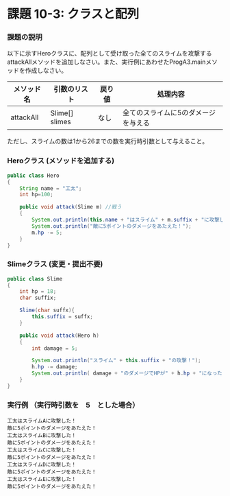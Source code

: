 # 課題 10-3: クラスと配列

### 課題の説明
以下に示すHeroクラスに、配列として受け取った全てのスライムを攻撃するattackAllメソッドを追加しなさい。また、実行例にあわせたProgA3.mainメソッドを作成しなさい。

| メソッド名     | 引数のリスト | 戻り値 | 処理内容 |
|-----------|--------------|--------|----------|
| attackAll | Slime[] slimes | なし | 全てのスライムに5のダメージを与える |

ただし、スライムの数は1から26までの数を実行時引数として与えること。

### Heroクラス (メソッドを追加する)
```java
public class Hero
{
    String name = "工太";
    int hp=100;

    public void attack(Slime m) //戦う
    {
        System.out.println(this.name + "はスライム" + m.suffix + "に攻撃した！");
        System.out.println("敵に5ポイントのダメージをあたえた！");
        m.hp -= 5;
    }
}
```

### Slimeクラス (変更・提出不要)
```java
public class Slime
{
    int hp = 18;
    char suffix;

    Slime(char suffx){
        this.suffix = suffx;
    }

    public void attack(Hero h)
    {
        int damage = 5;

        System.out.println("スライム" + this.suffix + "の攻撃！");
        h.hp -= damage;
        System.out.println( damage + "のダメージでHPが" + h.hp + "になった");
    }
}
```

### 実行例 （実行時引数を　5　とした場合）
```
工太はスライムAに攻撃した！
敵に5ポイントのダメージをあたえた！
工太はスライムBに攻撃した！
敵に5ポイントのダメージをあたえた！
工太はスライムCに攻撃した！
敵に5ポイントのダメージをあたえた！
工太はスライムDに攻撃した！
敵に5ポイントのダメージをあたえた！
工太はスライムEに攻撃した！
敵に5ポイントのダメージをあたえた！
```
